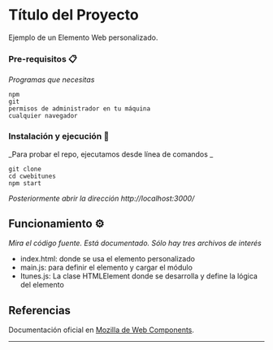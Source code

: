 # Título del Proyecto

Ejemplo de un Elemento Web personalizado.


### Pre-requisitos 📋

_Programas que necesitas_

```
npm
git
permisos de administrador en tu máquina
cualquier navegador
```

### Instalación y ejecución 🔧

_Para probar el repo, ejecutamos desde línea de comandos _

```
git clone
cd cwebitunes
npm start
```

_Posteriormente abrir la dirección http://localhost:3000/_


## Funcionamiento ⚙️

_Mira el código fuente. Está documentado. Sólo hay tres archivos de interés_

* index.html: donde se usa el elemento personalizado <lista-canciones-itunes>
* main.js: para definir  el elemento y cargar el módulo
* Itunes.js: La clase HTMLElement donde se desarrolla y define la lógica del elemento

## Referencias 

Documentación oficial en [Mozilla de Web Components](https://developer.mozilla.org/en-US/docs/Web/Web_Components).

---
